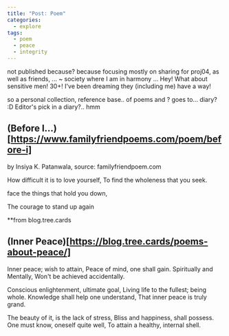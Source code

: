 ```yaml
---
title: "Post: Poem"
categories:
  - explore
tags:
  - poem
  - peace
  - integrity 
---
```

not published because? 
because focusing mostly on sharing for proj04, as well as friends, ... ~ society where I am in harmony ... 
Hey! What about sensitive men! 30+! I've been dreaming they (including me) have a way! 

so a personal collection, reference base.. of poems and ? goes to... diary? :D 
Editor's pick in a diary?.. hmm 


## (Before I...)[https://www.familyfriendpoems.com/poem/before-i]
by Insiya K. Patanwala, source: familyfriendpoem.com

How difficult it is to love yourself,
To find the wholeness that you seek.

face the things that hold you down, 

The courage to stand up again

**from blog.tree.cards
## (Inner Peace)[https://blog.tree.cards/poems-about-peace/] 
Inner peace; wish to attain, 
Peace of mind, one shall gain. 
Spiritually and Mentally, 
Won't be achieved accidentally. 

Conscious enlightenment, ultimate goal, 
Living life to the fullest; being whole. 
Knowledge shall help one understand, 
That inner peace is truly grand. 

The beauty of it, is the lack of stress, 
Bliss and happiness, shall possess. 
One must know, oneself quite well, 
To attain a healthy, internal shell. 


